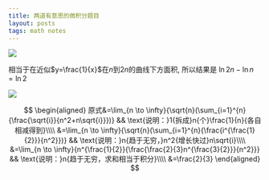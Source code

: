 ```yaml
---
title: 两道有意思的微积分题目
layout: posts
tags: math notes
---
```


![](https://c.1ovv.com/2023/03/24/n8jkU.jpeg)

相当于在近似$y=\frac{1}{x}$在$n$到$2n$的曲线下方面积, 所以结果是 $\ln{2n}-\ln{n}=\ln{2}$

![](https://c.1ovv.com/2023/03/24/n8H38.jpeg)

$$
\begin{aligned}
原式&=\lim_{n \to \infty}{\sqrt{n}(\sum_{i=1}^{n}{\frac{\sqrt{i}}{n^2+n\sqrt{i}}})} && \text{说明：}1{拆成}n{个}\frac{1}{n}{各自相减得到}\\\\
&=\lim_{n \to \infty}{\sqrt{n}(\sum_{i=1}^{n}{\frac{i^{\frac{1}{2}}}{n^2}})} && \text{说明：}n{趋于无穷，}n^2{增长快过}n\sqrt{i}\\\\
&=\lim_{n \to \infty}{n^{\frac{1}{2}}{\frac{\frac{2}{3}n^{\frac{3}{2}}}{n^2}}} && \text{说明：}n{趋于无穷，求和相当于积分}\\\\
&=\frac{2}{3}
\end{aligned}
$$
